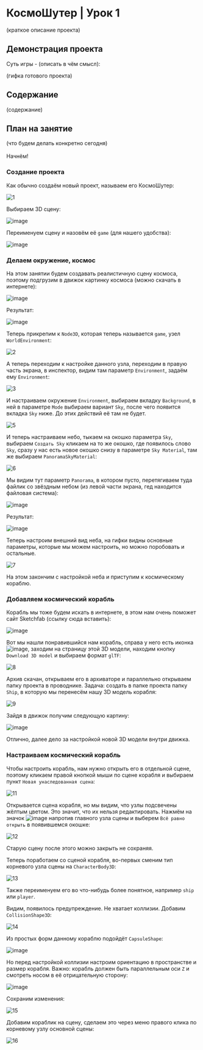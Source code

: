 # КосмоШутер | Урок 1

(краткое описание проекта)

## Демонстрация проекта

Суть игры - (описать в чём смысл): 

(гифка готового проекта)

## Содержание

(содержание)

## План на занятие 

(что будем делать конкретно сегодня)\
\
Начнём!

### Создание проекта

Как обычно создаём новый проект, называем его КосмоШутер:

![1](https://github.com/user-attachments/assets/731f1c13-aa82-4ef9-b9fa-d25410923f92)

Выбираем 3D сцену:

![image](https://github.com/user-attachments/assets/920c1f72-9163-4b65-a885-0960fbc45ec9)

Переименуем сцену и назовём её `game` (для нашего удобства):

![image](https://github.com/user-attachments/assets/fb4f299d-98e2-4888-a921-c98b03c48d93)

### Делаем окружение, космос

На этом занятии будем создавать реалистичную сцену космоса, поэтому подгрузим в движок картинку космоса (можно скачать в интернете):

![image](https://github.com/user-attachments/assets/aa06b9bf-bf5e-4b77-87a2-5269edcb2625)

Результат:

![image](https://github.com/user-attachments/assets/947c1ea7-de07-4678-a29b-3615fa5363c3)

Теперь прикрепим к `Node3D`, которая теперь называется `game`, узел `WorldEnvironment`:

![2](https://github.com/user-attachments/assets/c12bdd76-1fe3-4585-aeec-08212b8f812b)

А теперь переходим к настройке данного узла, переходим в правую часть экрана, в инспектор, видим там параметр `Environment`, задаём ему `Environment`:

![3](https://github.com/user-attachments/assets/95136982-3c88-4dbb-9874-0a46dff9b3d3)

И настраиваем окружение `Environment`, выбираем вкладку `Background`, в ней в параметре `Mode` выбираем вариант `Sky`, после чего появится вкладка `Sky` ниже. До этих действий её там не будет.

![5](https://github.com/user-attachments/assets/478ac670-1272-4654-873b-45bf2fcfe21b)

И теперь настраиваем небо, тыкаем на окошко параметра `Sky`, выбираем `Создать Sky` кликаем на то же окошко, где появилось слово `Sky`, сразу у нас есть новое окошко снизу в параметре `Sky Material`, там же выбираем `PanoramaSkyMaterial`:

![6](https://github.com/user-attachments/assets/807c3471-6221-4f29-92c3-029f96e2d950)

Мы видим тут параметр `Panorama`, в котором пусто, перетягиваем туда файлик со звёздным небом (из левой части экрана, гед находится файловая система):

![image](https://github.com/user-attachments/assets/50e4abb7-529f-4d83-9445-17e73c119ff4)

Результат:

![image](https://github.com/user-attachments/assets/a88cec3e-8219-42c2-9c9b-162993973a4c)

Теперь настроим внешний вид неба, на гифки видны основные параметры, которые мы можем настроить, но можно поробовать и остальные.

![7](https://github.com/user-attachments/assets/8ed0c38e-3204-4290-9e90-ca5c234e42ee)

На этом закончим с настройкой неба и приступим к космическому кораблю.

### Добавляем космический корабль

Корабль мы тоже будем искать в интернете, в этом нам очень поможет сайт Sketchfab (ссылку сюда вставить):

![image](https://github.com/user-attachments/assets/d125944f-6f01-437d-8d3d-202f3b5cd7e9)

Вот мы нашли понравившийся нам корабль, справа у него есть иконка ![image](https://github.com/user-attachments/assets/82be4ecc-6c83-428c-b000-f42bc335343e), заходим на страницу этой 3D модели, находим кнопку `Download 3D model` и выбираем формат `glTF`:

![8](https://github.com/user-attachments/assets/defc2ade-d700-45bf-9055-0e3a405102b6)

Архив скачан, открываем его в архиваторе и параллельно открываем папку проекта в проводнике. Задача: создать в папке проекта папку `Ship`, в которую мы перенесём нашу 3D модель корабля:

![9](https://github.com/user-attachments/assets/c8871497-126f-4c45-9fb0-0bce1cb07b36)

Зайдя в движок получим следующую картину:

![image](https://github.com/user-attachments/assets/0a9fb66d-b3e1-4a20-b512-a14600061a09)

Отлично, далее дело за настройкой новой 3D модели внутри движка.

### Настраиваем космический корабль

Чтобы настроить корабль, нам нужно открыть его в отдельной сцене, поэтому кликаем правой кнопкой мыши по сцене корабля и выбираем пункт `Новая унаследованная сцена`:

![11](https://github.com/user-attachments/assets/526b5f9f-155a-41f1-b554-8aed557b7929)

Открывается сцена корабля, но мы видим, что узлы подсвечены жёлтым цветом. Это значит, что их нельзя редактировать. Нажмём на значок ![image](https://github.com/user-attachments/assets/01d20b94-4344-4544-aee1-15a6819d29f8) напротив главного узла сцены и выберем `Всё равно открыть` в появившемся окошке:

![12](https://github.com/user-attachments/assets/5f945317-cd76-45ad-bf74-e12c84993237)

Старую сцену после этого можно закрыть не сохраняя.

Теперь поработаем со сценой корабля, во-первых сменим тип корневого узла сцены на `CharacterBody3D`:

![13](https://github.com/user-attachments/assets/f713fdb3-b246-4d2e-9d9b-ed5d0407d9c3)

Также переименуем его во что-нибудь более понятное, например `ship` или `player`.

Видим, появилось предупреждение. Не хватает коллизии. Добавим `CollisionShape3D`:

![14](https://github.com/user-attachments/assets/2f3c44d5-cd6c-458c-a9fc-dcbbcc650df5)

Из простых форм данному кораблю подойдёт `CapsuleShape`:

![image](https://github.com/user-attachments/assets/aee3a0b7-7290-4f6a-a3cf-700cf99ee295)

Но перед настройкой коллизии настроим ориентацию в пространстве и размер корабля. Важно: корабль должен быть параллельным оси `Z` и смотреть носом в её отрицательную сторону:

![image](https://github.com/user-attachments/assets/14fab4bd-5f3f-4b4e-9c19-7a1aa78e030f)

Сохраним изменения:

![15](https://github.com/user-attachments/assets/fe4f02e8-5076-4d34-a9af-f743b11ccb5a)

Добавим кораблик на сцену, сделаем это через меню правого клика по корневому узлу основной сцены:

![16](https://github.com/user-attachments/assets/bc1d358e-6882-4cc5-a9b6-21b4cb314ed1)

